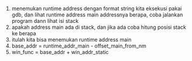 1. menemukan runtime address dengan format string kita eksekusi pakai gdb, dan lihat runtime address main addressnya berapa, coba jalankan program dann lihat isi stack
2. apakah address main ada di stack, dan jika ada coba hitung posisi stack ke berapa
3. itulah kita bisa menemukan runtime address main
4. base_addr = runtime_addr_main - offset_main_from_nm
5. win_func = base_addr + win_addr_static

